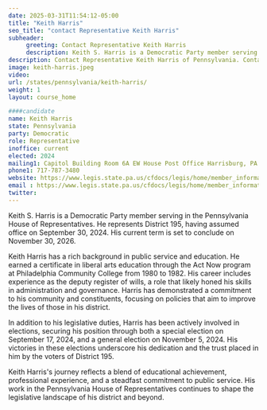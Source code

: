 ```yaml
---
date: 2025-03-31T11:54:12-05:00
title: "Keith Harris"
seo_title: "contact Representative Keith Harris"
subheader:
     greeting: Contact Representative Keith Harris
     description: Keith S. Harris is a Democratic Party member serving in the Pennsylvania House of Representatives. He represents District 195, having assumed office on September 30, 2024. His current term is set to conclude on November 30, 2026
description: Contact Representative Keith Harris of Pennsylvania. Contact information for Keith Harris includes email address, phone number, and mailing address.
image: keith-harris.jpeg
video:
url: /states/pennsylvania/keith-harris/
weight: 1
layout: course_home

####candidate
name: Keith Harris
state: Pennsylvania
party: Democratic
role: Representative
inoffice: current
elected: 2024
mailing1: Capitol Building Room 6A EW House Post Office Harrisburg, PA 17120
phone1: 717-787-3480
website: https://www.legis.state.pa.us/cfdocs/legis/home/member_information/House_bio.cfm?id=2020/
email : https://www.legis.state.pa.us/cfdocs/legis/home/member_information/House_bio.cfm?id=2020/
twitter: 
---
```

Keith S. Harris is a Democratic Party member serving in the Pennsylvania House of Representatives. He represents District 195, having assumed office on September 30, 2024. His current term is set to conclude on November 30, 2026.

Keith Harris has a rich background in public service and education. He earned a certificate in liberal arts education through the Act Now program at Philadelphia Community College from 1980 to 1982. His career includes experience as the deputy register of wills, a role that likely honed his skills in administration and governance. Harris has demonstrated a commitment to his community and constituents, focusing on policies that aim to improve the lives of those in his district.

In addition to his legislative duties, Harris has been actively involved in elections, securing his position through both a special election on September 17, 2024, and a general election on November 5, 2024. His victories in these elections underscore his dedication and the trust placed in him by the voters of District 195.

Keith Harris's journey reflects a blend of educational achievement, professional experience, and a steadfast commitment to public service. His work in the Pennsylvania House of Representatives continues to shape the legislative landscape of his district and beyond.
